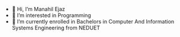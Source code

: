 - 👋 Hi, I’m Manahil Ejaz
- 👀 I’m interested in Programming
- 🌱 I’m currently enrolled in Bachelors in  Computer And Information Systems Engineering from NEDUET
